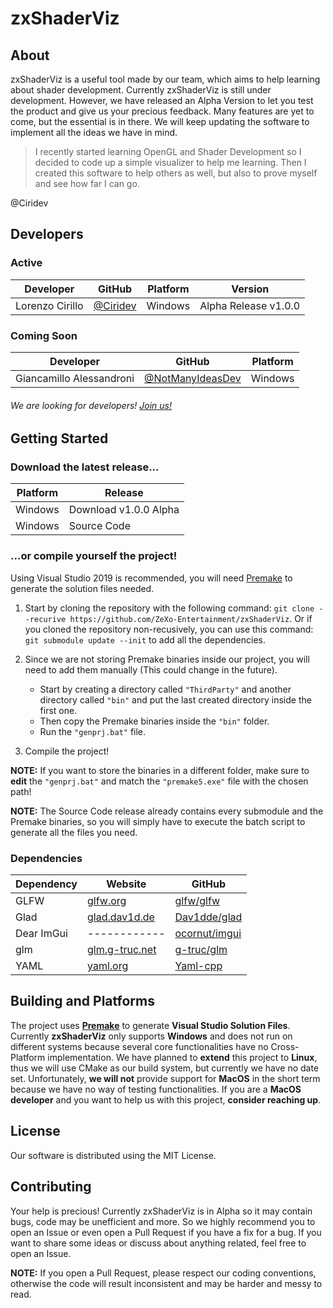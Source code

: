 # zxShaderViz

## About
zxShaderViz is a useful tool made by our team, which aims to help learning about shader development. Currently zxShaderViz is still under development. However, we have released an Alpha Version to let you test the product and give us your precious feedback. Many features are yet to come, but the essential is in there. We will keep updating the software to implement all the ideas we have in mind. 

> I recently started learning OpenGL and Shader Development so I decided to code up a simple visualizer to help me learning. Then I created this software to help others as well, but also to prove myself and see how far I can go. 

@Ciridev

## Developers
### Active 

Developer | GitHub | Platform  | Version 
------------ | ------------ | ------------ | ------------
| Lorenzo Cirillo | [@Ciridev](https://www.github.com/Ciridev) | Windows | Alpha Release v1.0.0 |
### Coming Soon
  Developer| GitHub| Platform 
 ------------ | ---------- | ------------ 
 Giancamillo Alessandroni |  [@NotManyIdeasDev](https://www.github.com/NotManyIdeasDev) | Windows 
###### We are looking for developers! [Join us!](https://github.com/ZeXo-Entertainment/Join-Us)



## Getting Started 
### Download the latest release...

  Platform | Release  
 ------------ | ------------ 
 Windows  | Download v1.0.0 Alpha 
 Windows  | Source Code 


### ...or compile yourself the project!
Using Visual Studio 2019 is recommended, you will need [Premake](https://premake.github.io/) to generate the solution files needed.
1. Start by cloning the repository with the following command: 
`git clone --recurive https://github.com/ZeXo-Entertainment/zxShaderViz`. 
Or if you cloned the repository non-recusively, you can use this command:
`git submodule update --init` to add all the dependencies.

1. Since we are not storing Premake binaries inside our project, you will need to add them manually (This could change in the future).
	* Start by creating a directory called `"ThirdParty"` and another directory called `"bin"` and put the last created directory inside the first one. 
	* Then copy the Premake binaries inside the `"bin"` folder.
	* Run the `"genprj.bat"` file.

3. Compile the project! 

**NOTE:** If you want to store the binaries in a different folder, make sure to **edit** the `"genprj.bat"` and match the `"premake5.exe"` file with the chosen path!

**NOTE:** The Source Code release already contains every submodule and the Premake binaries, so you will simply have to execute the batch script to generate all the files you need.   

### Dependencies
  Dependency | Website | GitHub |
 ------------ | ------------ | ------------
  GLFW | [glfw.org](https://www.glfw.org) | [glfw/glfw](https://www.github.com/glfw/glfw) 
 Glad | [glad.dav1d.de](https://glad.dav1d.de/) | [Dav1dde/glad](https://github.com/Dav1dde/glad)
Dear ImGui | ------------ | [ocornut/imgui](https://www.github.com/ocornut/imgui) 
 glm |[glm.g-truc.net](https://glm.g-truc.net/0.9.9/index.html) | [g-truc/glm](https://github.com/g-truc/glm) 
YAML|[yaml.org](https://yaml.org/)|[Yaml-cpp](https://github.com/jbeder/yaml-cpp/)

## Building and Platforms
The project uses **[Premake](https://premake.github.io/)** to generate **Visual Studio Solution Files**. 
Currently  **zxShaderViz** only supports **Windows** and does not run on different systems because several core functionalities have no Cross-Platform implementation.
We have planned to **extend** this project to **Linux**, thus we will use CMake as our build system, but currently we have no date set.
Unfortunately, **we will not** provide support for **MacOS** in the short term because we have no way of testing functionalities. If you are a **MacOS developer** and you want to help us with this project, **consider reaching up**.

## License 
Our software is distributed using the MIT License. 

## Contributing 
Your help is precious! 
Currently zxShaderViz is in Alpha so it may contain bugs, code may be unefficient and more. So we highly recommend you to open an Issue or even open a Pull Request if you have a fix for a bug. If you want to share some ideas or discuss about anything related, feel free to open an Issue. 

**NOTE:** If you open a Pull Request, please respect our coding conventions, otherwise the code will result inconsistent and may be harder and messy to read. 
